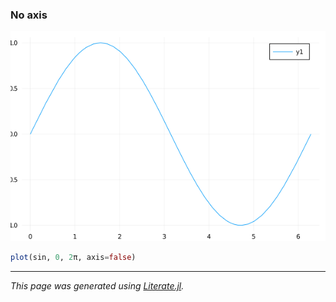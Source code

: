 ### No axis

![no_axis.png](images/no_axis.png)

```julia
plot(sin, 0, 2π, axis=false)
```

---

*This page was generated using [Literate.jl](https://github.com/fredrikekre/Literate.jl).*

